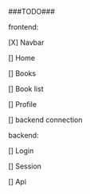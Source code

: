 ###TODO###


frontend:


 [X] Navbar
 
 [] Home

 [] Books

 [] Book list

 [] Profile

 [] backend connection


backend:

 [] Login

 [] Session

 [] Api